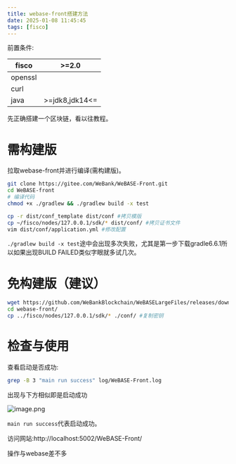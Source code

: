 ```yaml
---
title: webase-front搭建方法
date: 2025-01-08 11:45:45
tags: [fisco]
---
```


前置条件:

| fisco   | >=2.0          |
| ------- | -------------- |
| openssl |                |
| curl    |                |
| java    | >=jdk8,jdk14<= |

先正确搭建一个区块链，看以往教程。

# 需构建版

拉取webase-front并进行编译(需构建版)。

```sh
git clone https://gitee.com/WeBank/WeBASE-Front.git
cd WeBASE-front
# 编译代码
chmod +x ./gradlew && ./gradlew build -x test

cp -r dist/conf_template dist/conf #拷贝模版
cp ~/fisco/nodes/127.0.0.1/sdk/* dist/conf/ #拷贝证书文件
vim dist/conf/application.yml #修改配置
```

`./gradlew build -x test`途中会出现多次失败，尤其是第一步下载gradle6.6.1所以如果出现BUILD FAILED类似字眼就多试几次。

# 免构建版（建议）

```sh
wget https://github.com/WeBankBlockchain/WeBASELargeFiles/releases/download/v1.5.5/webase-front.zip
cd webase-front/
cp ../fisco/nodes/127.0.0.1/sdk/* ./conf/ #复制密钥
```

# 检查与使用

查看启动是否成功:

```sh
grep -B 3 "main run success" log/WeBASE-Front.log
```

出现与下方相似即是启动成功

![image.png](https://s2.loli.net/2025/01/08/saBLk8yZgxHWEG6.png)

`main run success`代表启动成功。

访问网站:http://localhost:5002/WeBASE-Front/

操作与webase差不多
